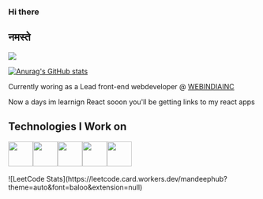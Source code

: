 
<!-- in your header -->
<link rel="stylesheet" href="https://cdn.jsdelivr.net/gh/devicons/devicon@latest/devicon.min.css">


### Hi there
## नमस्ते
![](https://komarev.com/ghpvc/?username=mandeephub&color=blue)

[![Anurag's GitHub stats](https://github-readme-stats.vercel.app/api?username=mandeephub)](https://github.com/anuraghazra/github-readme-stats)

Currently woring as a Lead front-end webdeveloper @ <a href="https://www.webindiainc.com/">WEBINDIAINC</a>

Now a days im learnign React sooon you'll be getting links to my react apps

## Technologies I Work on  
<div style="display:flex">
<img src="https://cdn.jsdelivr.net/gh/devicons/devicon/icons/html5/html5-original-wordmark.svg" style="width:50px"/>
<img src="https://cdn.jsdelivr.net/gh/devicons/devicon/icons/css3/css3-original-wordmark.svg" style="width:50px"/>
<img src="https://cdn.jsdelivr.net/gh/devicons/devicon/icons/javascript/javascript-original.svg" style="width:50px"/>
<img src="https://cdn.jsdelivr.net/gh/devicons/devicon/icons/react/react-original.svg" style="width:50px"/>
<img src="https://cdn.jsdelivr.net/gh/devicons/devicon/icons/python/python-original.svg" style="width:50px"/>
</div>
</br>
![LeetCode Stats](https://leetcode.card.workers.dev/mandeephub?theme=auto&font=baloo&extension=null)
